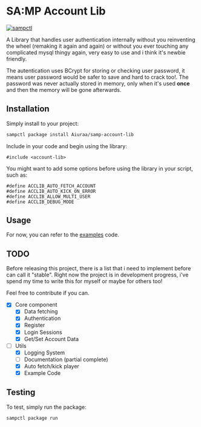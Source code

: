 # SA:MP Account Lib

[![sampctl](https://img.shields.io/badge/sampctl-samp--account--lib-2f2f2f.svg?style=for-the-badge)](https://github.com/Aiuraa/samp-account-lib)

A Library that handles user authentication internally without you reinventing the wheel (remaking it again and again) or without you ever touching any complicated mysql thingy again, very easy to use and i think it's newbie friendly.

The autentication uses BCrypt for storing or checking user password, it means user password would be safer to save and hard to crack too!. The password was never actually stored in memory, only when it's used **once** and then the memory will be gone afterwards.

## Installation

Simply install to your project:

```bash
sampctl package install Aiuraa/samp-account-lib
```

Include in your code and begin using the library:

```pawn
#include <account-lib>
```

You might want to add some options before using the library in your script, such as:
```pawn
#define ACCLIB_AUTO_FETCH_ACCOUNT
#define ACCLIB_AUTO_KICK_ON_ERROR
#define ACCLIB_ALLOW_MULTI_USER
#define ACCLIB_DEBUG_MODE
```

## Usage

<!--
Write your code documentation or examples here. If your library is documented in
the source code, direct users there. If not, list your API and describe it well
in this section. If your library is passive and has no API, simply omit this
section.
-->

For now, you can refer to the [examples](test/examples.pwn) code.

## TODO

Before releasing this project, there is a list that i need to implement before can call it "stable".
Right now the project is in development progress, i've spend my time to write this for myself or maybe for others too!

Feel free to contribute if you can.

- [x] Core component
  - [x] Data fetching
  - [x] Authentication
  - [x] Register
  - [x] Login Sessions
  - [x] Get/Set Account Data

- [ ] Utils 
  - [x] Logging System
  - [ ] Documentation (partial complete)
  - [x] Auto fetch/kick player
  - [x] Example Code

## Testing

<!--
Depending on whether your package is tested via in-game "demo tests" or
y_testing unit-tests, you should indicate to readers what to expect below here.
-->

To test, simply run the package:

```bash
sampctl package run
```
